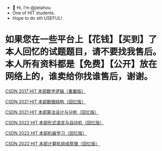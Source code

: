 - 👋 Hi, I’m @jielahou
- One of HIT students.
- Hope to do sth USEFUL!

# 如果您在一些平台上【花钱】【买到】了本人回忆的试题题目，请不要找我售后。本人所有资料都是【免费】【公开】放在网络上的，谁卖给你找谁售后，谢谢。

[CSDN 2017 HIT 本部数字逻辑（重置版）](https://blog.csdn.net/weixin_52027058/article/details/127412113)

[CSDN 2021 HIT 本部数据结构（回忆版）](https://blog.csdn.net/weixin_52027058/article/details/121578432)

[CSDN 2021 HIT 本部算法设计与分析（回忆版）](https://blog.csdn.net/weixin_52027058/article/details/122264043)

[CSDN 2022 HIT 本部形式语言与自动机（回忆版）](https://blog.csdn.net/weixin_52027058/article/details/124738005)

[CSDN 2022 HIT 本部机器学习（回忆版）](https://blog.csdn.net/weixin_52027058/article/details/127599425)

[CSDN 2022 HIT 本部计算机组成原理（回忆版）](https://blog.csdn.net/weixin_52027058/article/details/128060862)





<!---
jielahou/jielahou is a ✨ special ✨ repository because its `README.md` (this file) appears on your GitHub profile.
You can click the Preview link to take a look at your changes.
--->
